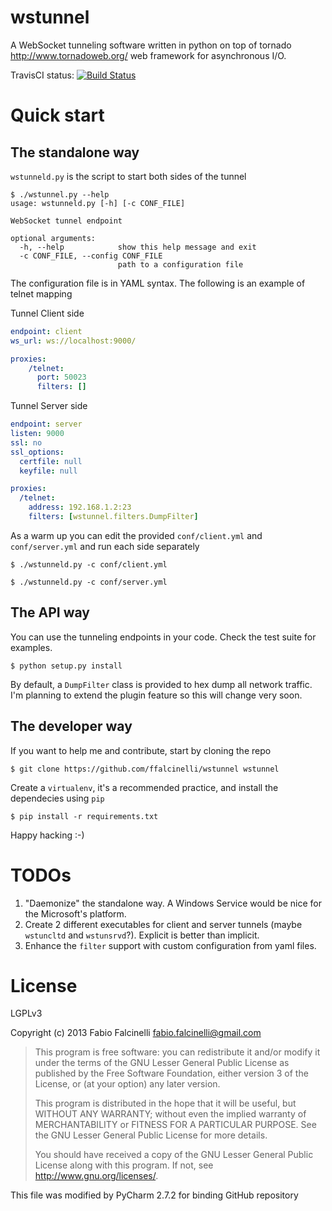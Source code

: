 wstunnel
========

A WebSocket tunneling software written in python on top of tornado http://www.tornadoweb.org/ web framework for asynchronous I/O.

TravisCI status: [![Build Status](https://travis-ci.org/ffalcinelli/wstunnel.png)](https://travis-ci.org/ffalcinelli/wstunnel)

Quick start
===========

The standalone way
------------------

`wstunneld.py` is the script to start both sides of the tunnel

    $ ./wstunnel.py --help
    usage: wstunneld.py [-h] [-c CONF_FILE]

    WebSocket tunnel endpoint

    optional arguments:
      -h, --help            show this help message and exit
      -c CONF_FILE, --config CONF_FILE
                            path to a configuration file


The configuration file is in YAML syntax. The following is an example of telnet mapping

Tunnel Client side

```yaml
endpoint: client
ws_url: ws://localhost:9000/

proxies:
    /telnet:
      port: 50023
      filters: []
```

Tunnel Server side

```yaml
endpoint: server
listen: 9000
ssl: no
ssl_options:
  certfile: null
  keyfile: null

proxies:
  /telnet:
    address: 192.168.1.2:23
    filters: [wstunnel.filters.DumpFilter]
```

As a warm up you can edit the provided `conf/client.yml` and `conf/server.yml` and run each side separately

    $ ./wstunneld.py -c conf/client.yml

    $ ./wstunneld.py -c conf/server.yml


The API way
-----------

You can use the tunneling endpoints in your code. Check the test suite for examples.

    $ python setup.py install

By default, a `DumpFilter` class is provided to hex dump all network traffic.
I'm planning to extend the plugin feature so this will change very soon.

The developer way
-------------------

If you want to help me and contribute, start by cloning the repo

    $ git clone https://github.com/ffalcinelli/wstunnel wstunnel

Create a `virtualenv`, it's a recommended practice, and install the dependecies using `pip`

    $ pip install -r requirements.txt

Happy hacking :-)

TODOs
=====

1. "Daemonize" the standalone way. A Windows Service would be nice for the Microsoft's platform.
2. Create 2 different executables for client and server tunnels (maybe `wstuncltd` and `wstunsrvd`?). Explicit is better than implicit.
3. Enhance the `filter` support with custom configuration from yaml files.

License
=======

LGPLv3

Copyright (c) 2013 Fabio Falcinelli <fabio.falcinelli@gmail.com>

> This program is free software: you can redistribute it and/or modify
> it under the terms of the GNU Lesser General Public License as published by
> the Free Software Foundation, either version 3 of the License, or
> (at your option) any later version.
>
> This program is distributed in the hope that it will be useful,
> but WITHOUT ANY WARRANTY; without even the implied warranty of
> MERCHANTABILITY or FITNESS FOR A PARTICULAR PURPOSE.  See the
> GNU Lesser General Public License for more details.
>
> You should have received a copy of the GNU Lesser General Public License
> along with this program.  If not, see <http://www.gnu.org/licenses/>.


This file was modified by PyCharm 2.7.2 for binding GitHub repository